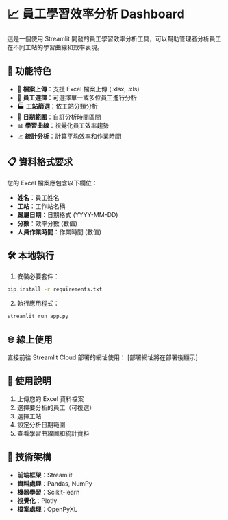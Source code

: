 # 📈 員工學習效率分析 Dashboard

這是一個使用 Streamlit 開發的員工學習效率分析工具，可以幫助管理者分析員工在不同工站的學習曲線和效率表現。

## 🚀 功能特色

- 📁 **檔案上傳**：支援 Excel 檔案上傳 (.xlsx, .xls)
- 👥 **員工選擇**：可選擇單一或多位員工進行分析
- 🏭 **工站篩選**：依工站分類分析
- 📅 **日期範圍**：自訂分析時間區間
- 📊 **學習曲線**：視覺化員工效率趨勢
- 📈 **統計分析**：計算平均效率和作業時間

## 📋 資料格式要求

您的 Excel 檔案應包含以下欄位：
- **姓名**：員工姓名
- **工站**：工作站名稱
- **歸屬日期**：日期格式 (YYYY-MM-DD)
- **分數**：效率分數 (數值)
- **人員作業時間**：作業時間 (數值)

## 🛠️ 本地執行

1. 安裝必要套件：
```bash
pip install -r requirements.txt
```

2. 執行應用程式：
```bash
streamlit run app.py
```

## 🌐 線上使用

直接前往 Streamlit Cloud 部署的網址使用：
[部署網址將在部署後顯示]

## 📝 使用說明

1. 上傳您的 Excel 資料檔案
2. 選擇要分析的員工（可複選）
3. 選擇工站
4. 設定分析日期範圍
5. 查看學習曲線圖和統計資料

## 🔧 技術架構

- **前端框架**：Streamlit
- **資料處理**：Pandas, NumPy
- **機器學習**：Scikit-learn
- **視覺化**：Plotly
- **檔案處理**：OpenPyXL
